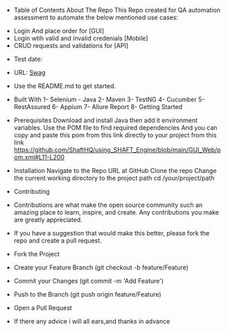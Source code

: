 

* Table of Contents
About The Repo
This Repo created for QA automation assessment to automate the below mentioned use cases:


- Login And place order for [GUI]
- Login wtih valid and invalid credenials [Mobile]
- CRUD requests and validations for [API] 

* Test date:
* URL: [Swag](https://www.saucedemo.com/)
* Use the README.md to get started.

* Built With
1- Selenium - Java
2- Maven
3- TestNG
4- Cucumber
5- RestAssured
6- Appium
7- Allure Report
8- Getting Started

* Prerequisites
Download and install Java then add it environment variables.
Use the POM file to find required dependencies 
And you can copy and paste this pom from this link directly to your project  from this link https://github.com/ShaftHQ/using_SHAFT_Engine/blob/main/GUI_Web/pom.xml#L11-L200


* Installation
Navigate to the Repo URL at GitHub
Clone the repo
Change the current working directory to the project path
cd /your/project/path

* Contributing
* Contributions are what make the open source community such an amazing place to learn, inspire, and create. Any contributions you make are greatly appreciated.

* If you have a suggestion that would make this better, please fork the repo and create a pull request.

* Fork the Project
* Create your Feature Branch (git checkout -b feature/Feature)
* Commit your Changes (git commit -m 'Add Feature')
* Push to the Branch (git push origin feature/Feature)
* Open a Pull Request

* If there any advice i will all ears,and thanks in advance
